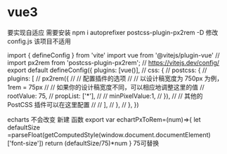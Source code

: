 # vue3
要实现自适应
需要安装 npm i autoprefixer postcss-plugin-px2rem -D
修改config.js 该项目不适用

import { defineConfig } from 'vite'
import vue from '@vitejs/plugin-vue'
// import px2rem from 'postcss-plugin-px2rem';
// https://vitejs.dev/config/
export default defineConfig({
  plugins: [vue()],
  // css: {
  //   postcss: {
  //     plugins: [
  //       px2rem({
  //         // 配置插件的选项
  //         // 以设计稿宽度为 750px 为例，1rem = 75px
  //         // 如果你的设计稿宽度不同，可以相应地调整这里的值
  //         rootValue: 75,
  //         propList: ['*'],
  //         // minPixelValue:1,
  //       }),
  //       // 其他的 PostCSS 插件可以在这里配置
  //
  //     ],
  //   },
  // },
})

echarts 不会改变 新建 函数
export var  echartPxToRem=(num)=>{
    let defaultSize =parseFloat(getComputedStyle(window.document.documentElement)['font-size'])
    return (defaultSize/75)*num
}  75可替换
